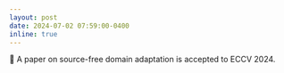 ```yaml
---
layout: post
date: 2024-07-02 07:59:00-0400
inline: true
---
```


📜 A paper on source-free domain adaptation is accepted to ECCV 2024.